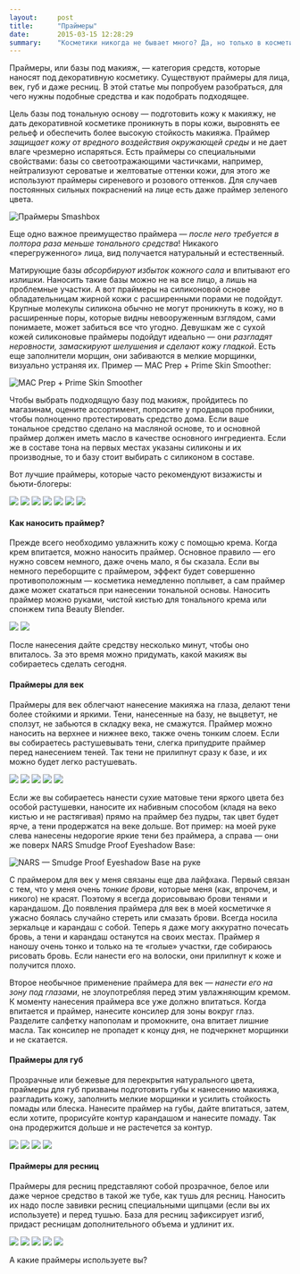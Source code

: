 ```yaml
---
layout:     post
title:      "Праймеры"
date:       2015-03-15 12:28:29
summary:    "Косметики никогда не бывает много? Да, но только в косметичке, для лица эта формула не применима. Праймеры помогают наносить меньше макияжа и сохраняют его в первозданном виде весь день."
---
```


Праймеры, или базы под макияж, — категория средств, которые наносят под декоративную косметику. Существуют праймеры для лица, век, губ и даже ресниц. В этой статье мы попробуем разобраться, для чего нужны подобные средства и как подобрать подходящее.

Цель базы под тональную основу — подготовить кожу к макияжу, не дать декоративной косметике проникнуть в поры кожи, выровнять ее рельеф и обеспечить более высокую стойкость макияжа. Праймер _защищает кожу от вредного воздействия окружающей среды_ и не дает влаге чрезмерно испаряться. Есть праймеры со специальными свойствами: базы со светоотражающими частичками, например, нейтрализуют сероватые и желтоватые оттенки кожи, для этого же используют праймеры сиреневого и розового оттенков. Для случаев постоянных сильных покраснений на лице есть даже праймер зеленого цвета.

![Праймеры Smashbox](/images/20150315/smashbox.jpg)

Еще одно важное преимущество праймера — _после него требуется в полтора раза меньше тонального средства_! Никакого «перегруженного» лица, вид получается натуральный и естественный.

Матирующие базы _абсорбируют избыток кожного сала_ и впитывают его излишки. Наносить такие базы можно не на все лицо, а лишь на проблемные участки. А вот праймеры на силиконовой основе обладательницам жирной кожи с расширенными порами не подойдут. Крупные молекулы силикона обычно не могут проникнуть в кожу, но в расширенные поры, которые видны невооруженным взглядом, сами понимаете, может забиться все что угодно. Девушкам же с сухой кожей силиконовые праймеры подойдут идеально — они _разгладят неровности, замаскируют шелушения и сделают кожу гладкой_. Есть еще заполнители морщин, они забиваются в мелкие морщинки, визуально устраняя их. Пример — MAC Prep + Prime Skin Smoother:

![MAC Prep + Prime Skin Smoother](/images/20150315/mirror.jpg)

Чтобы выбрать подходящую базу под макияж, пройдитесь по магазинам, оцените ассортимент, попросите у продавцов пробники, чтобы полноценно протестировать средство дома. Если ваше тональное средство сделано на масляной основе, то и основной праймер должен иметь масло в качестве основного ингредиента. Если же в составе тона на первых местах указаны силиконы и их производные, то и базу стоит выбирать с силиконом в составе.

Вот лучшие праймеры, которые часто рекомендуют визажисты и бьюти-блогеры:

<div class="fotorama">
  <img src="/images/20150315/gallery_3/Clinique-Superprimer-Face-Primers.jpg" data-caption="Clinique – Superprimer face primers">
  <img src="/images/20150315/gallery_3/Dior-Skin-Refining-Matte-Primer.jpg" data-caption="Dior – Skin refining matte primer">
  <img src="/images/20150315/gallery_3/Estee-Lauder-Matte-Perfecting-Primer.jpg" data-caption="Estee Lauder – Matte perfecting primer">
  <img src="/images/20150315/gallery_3/Guerlain-Meteorites-Perles-Light-Perfecting-Primer-White-Booster.jpg" data-caption="Guerlain Meteorites – Perles light perfecting primer white booster">
  <img src="/images/20150315/gallery_3/Loreal-Paris-Lumi-Magique-Pure-Light-Primer.jpg" data-caption="L'Oréal Paris – Lumi magique pure light primer">
  <img src="/images/20150315/gallery_3/MAC-Prep-Prime-Skin.jpg" data-caption="MAC – Prep+Prime skin">
  <img src="/images/20150315/gallery_3/Mary-Kay-Founation-Primer.jpg" data-caption="Mary Kay - Foundation primer">
</div>

#### Как наносить праймер?

Прежде всего необходимо увлажнить кожу с помощью крема. Когда крем впитается, можно наносить праймер. Основное правило — его нужно совсем немного, даже очень мало, я бы сказала. Если вы немного переборщите с праймером, эффект будет совершенно противоположным — косметика немедленно поплывет, а сам праймер даже может скататься при нанесении тональной основы. Наносить праймер можно руками, чистой кистью для тонального крема или спонжем типа Beauty Blender.

<div class="fotorama">
  <img src="/images/20150315/gallery_4/Beauty-Blender.jpg" data-caption="Beauty Blender">
  <img src="/images/20150315/gallery_4/Mac-190-Foundation-Brush.jpg" data-caption="MAC – 190 foundation brush">
</div>

После нанесения дайте средству несколько минут, чтобы оно впиталось. За это время можно придумать, какой макияж вы собираетесь сделать сегодня.

#### Праймеры для век

Праймеры для век облегчают нанесение макияжа на глаза, делают тени более стойкими и яркими. Тени, нанесенные на базу, не выцветут, не сползут, не забьются в складку века, не смажутся. Праймер можно наносить на верхнее и нижнее веко, также очень тонким слоем. Если вы собираетесь растушевывать тени, слегка припудрите праймер перед нанесением теней. Так тени не прилипнут сразу к базе, и их можно будет легко растушевать.

<div class="fotorama">
  <img src="/images/20150315/gallery_5/Clinique-All-About-Shadow-Primer.jpg" data-caption="Clinique – All about shadow primer">
  <img src="/images/20150315/gallery_5/NARS-Smudge-Proof-Eyeshadow-Base.jpg" data-caption="NARS – Smudge proof eyeshadow base">
  <img src="/images/20150315/gallery_5/Smashbox-Photo-Finish-Lid-Primer.jpg" data-caption="Smashbox – Photo finish lid primer">
  <img src="/images/20150315/gallery_5/Urban-Decay-Eyeshadow-Primer-Potion.jpg" data-caption="Urban Decay – Eyeshadow primer potion">
  <img src="/images/20150315/gallery_5/Vichy-Idealia-Yeux.jpg" data-caption="Vichy – Idealia yeux">
</div>

Если же вы собираетесь нанести сухие матовые тени яркого цвета без особой растушевки, наносите их набивным способом (кладя на веко кистью и не растягивая) прямо на праймер без пудры, так цвет будет ярче, а тени продержатся на веке дольше. Вот пример: на моей руке слева нанесены недорогие яркие тени без праймера, а справа — они же поверх NARS Smudge Proof Eyeshadow Base:

![NARS — Smudge Proof Eyeshadow Base на руке](/images/hand.jpg)

С праймером для век у меня связаны еще два лайфхака. Первый связан с тем, что у меня очень _тонкие брови_, которые меня (как, впрочем, и никого) не красят. Поэтому я всегда дорисовываю брови тенями и карандашом. До появления праймера для век в моей косметичке я ужасно боялась случайно стереть или смазать брови. Всегда носила зеркальце и карандаш с собой. Теперь я даже могу аккуратно почесать бровь, а тени и карандаш останутся на своих местах. Праймер я наношу очень тонко и только на те «голые» участки, где собираюсь рисовать бровь. Если нанести его на волоски, они прилипнут к коже и получится плохо.

Второе необычное применение праймера для век — _нанести его на зону под глазами_, не злоупотребляя перед этим увлажняющим кремом. К моменту нанесения праймера все уже должно впитаться. Когда впитается и праймер, нанесите консилер для зоны вокруг глаз. Разделите салфетку напополам и промокните, она впитает лишние масла. Так консилер не пропадет к концу дня, не подчеркнет морщинки и не скатается.


#### Праймеры для губ

Прозрачные или бежевые для перекрытия натурального цвета, праймеры для губ призваны подготовить губы к нанесению макияжа, разгладить кожу, заполнить мелкие морщинки и усилить стойкость помады или блеска. Нанесите праймер на губы, дайте впитаться, затем, если хотите, прорисуйте контур карандашом и нанесите помаду. Так она продержится дольше и не растечется за контур.

<div class="fotorama">
  <img src="/images/20150315/gallery_7/mac-prep–prime-lip-base.jpg" data-caption="MAC – Prep+Prime lip base">
  <img src="/images/20150315/gallery_7/nyx-lip-primer.jpg" data-caption="NYX – Lip primer">
  <img src="/images/20150315/gallery_7/occ-lip-tar.jpg" data-caption="OCC – Lip tar">
  <img src="/images/20150315/gallery_7/studio-lip-primer-plumper.jpg" data-caption="elf – Studio lip primer plumper">
</div>

#### Праймеры для ресниц

Праймеры для ресниц представляют собой прозрачное, белое или даже черное средство в такой же тубе, как тушь для ресниц. Наносить их надо после завивки ресниц специальными щипцами (если вы их используете) и перед тушью. База для ресниц зафиксирует изгиб, придаст ресницам дополнительного объема и удлинит их.

<div class="fotorama">
  <img src="/images/20150315/gallery_8/artdeco-lash-booster.jpg" data-caption="Artdeco – Lash booster">
  <img src="/images/20150315/gallery_8/clinique-lash-building-primer.jpg" data-caption="Clinique – Lash building primer">
  <img src="/images/20150315/gallery_8/dior-diorshow-maximizer-lash-plumping-serum.jpg" data-caption="Dior – Diorshow – Maximizer lash plumping serum">
  <img src="/images/20150315/gallery_8/elf-studio-mascara-primer.jpg" data-caption="elf – Studio mascara primer">
  <img src="/images/20150315/gallery_8/estee-lauder-little-black-primer.jpg" data-caption="Estee Lauder – Little black primer">
</div>

А какие праймеры используете вы?